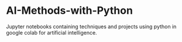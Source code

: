 # AI-Methods-with-Python
Jupyter notebooks containing techniques and projects using python in google colab for artificial intelligence.
